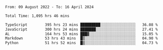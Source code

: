 
<!--START_SECTION:waka-->

```txt
From: 09 August 2022 - To: 16 April 2024

Total Time: 1,095 hrs 46 mins

TypeScript        395 hrs 23 mins █████████░░░░░░░░░░░░░░░░   36.08 %
JavaScript        300 hrs 24 mins ███████░░░░░░░░░░░░░░░░░░   27.41 %
AL                164 hrs 53 mins ███▓░░░░░░░░░░░░░░░░░░░░░   15.05 %
Markdown          53 hrs 43 mins  █▒░░░░░░░░░░░░░░░░░░░░░░░   04.90 %
Python            51 hrs 52 mins  █▒░░░░░░░░░░░░░░░░░░░░░░░   04.73 %
```

<!--END_SECTION:waka-->











